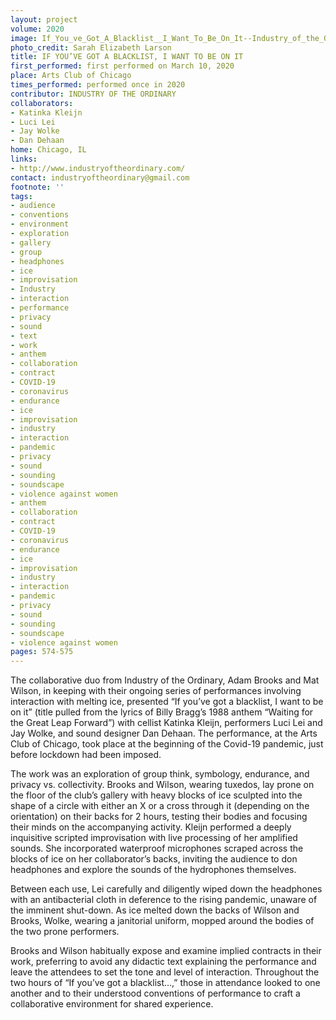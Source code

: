 ```yaml
---
layout: project
volume: 2020
image: If_You_ve_Got_A_Blacklist__I_Want_To_Be_On_It--Industry_of_the_Ordinary.jpg
photo_credit: Sarah Elizabeth Larson
title: IF YOU’VE GOT A BLACKLIST, I WANT TO BE ON IT
first_performed: first performed on March 10, 2020
place: Arts Club of Chicago
times_performed: performed once in 2020
contributor: INDUSTRY OF THE ORDINARY
collaborators:
- Katinka Kleijn
- Luci Lei
- Jay Wolke
- Dan Dehaan
home: Chicago, IL
links:
- http://www.industryoftheordinary.com/
contact: industryoftheordinary@gmail.com
footnote: ''
tags:
- audience
- conventions
- environment
- exploration
- gallery
- group
- headphones
- ice
- improvisation
- Industry
- interaction
- performance
- privacy
- sound
- text
- work
- anthem
- collaboration
- contract
- COVID-19
- coronavirus
- endurance
- ice
- improvisation
- industry
- interaction
- pandemic
- privacy
- sound
- sounding
- soundscape
- violence against women
- anthem
- collaboration
- contract
- COVID-19
- coronavirus
- endurance
- ice
- improvisation
- industry
- interaction
- pandemic
- privacy
- sound
- sounding
- soundscape
- violence against women
pages: 574-575
---
```


The collaborative duo from Industry of the Ordinary, Adam Brooks and Mat Wilson, in keeping with their ongoing series of performances involving interaction with melting ice, presented “If you’ve got a blacklist, I want to be on it” (title pulled from the lyrics of Billy Bragg’s 1988 anthem “Waiting for the Great Leap Forward”) with cellist Katinka Kleijn, performers Luci Lei and Jay Wolke, and sound designer Dan Dehaan. The performance, at the Arts Club of Chicago, took place at the beginning of the Covid-19 pandemic, just before lockdown had been imposed.

The work was an exploration of group think, symbology, endurance, and privacy vs. collectivity. Brooks and Wilson, wearing tuxedos, lay prone on the floor of the club’s gallery with heavy blocks of ice sculpted into the shape of a circle with either an X or a cross through it (depending on the orientation) on their backs for 2 hours, testing their bodies and focusing their minds on the accompanying activity. Kleijn performed a deeply inquisitive scripted improvisation with live processing of her amplified sounds. She incorporated waterproof microphones scraped across the blocks of ice on her collaborator’s backs, inviting the audience to don headphones and explore the sounds of the hydrophones themselves.

Between each use, Lei carefully and diligently wiped down the headphones with an antibacterial cloth in deference to the rising pandemic, unaware of the imminent shut-down. As ice melted down the backs of Wilson and Brooks, Wolke, wearing a janitorial uniform, mopped around the bodies of the two prone performers.

Brooks and Wilson habitually expose and examine implied contracts in their work, preferring to avoid any didactic text explaining the performance and leave the attendees to set the tone and level of interaction. Throughout the two hours of “If you’ve got a blacklist…,” those in attendance looked to one another and to their understood conventions of performance to craft a collaborative environment for shared experience.